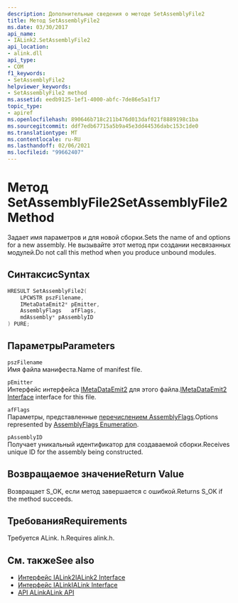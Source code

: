 ```yaml
---
description: Дополнительные сведения о методе SetAssemblyFile2
title: Метод SetAssemblyFile2
ms.date: 03/30/2017
api_name:
- IALink2.SetAssemblyFile2
api_location:
- alink.dll
api_type:
- COM
f1_keywords:
- SetAssemblyFile2
helpviewer_keywords:
- SetAssemblyFile2 method
ms.assetid: eedb9125-1ef1-4000-abfc-7de86e5a1f17
topic_type:
- apiref
ms.openlocfilehash: 890646b718c211b476d013daf021f8889198c1ba
ms.sourcegitcommit: ddf7edb67715a5b9a45e3dd44536dabc153c1de0
ms.translationtype: MT
ms.contentlocale: ru-RU
ms.lasthandoff: 02/06/2021
ms.locfileid: "99662407"
---
```

# <a name="setassemblyfile2-method"></a><span data-ttu-id="6fe31-103">Метод SetAssemblyFile2</span><span class="sxs-lookup"><span data-stu-id="6fe31-103">SetAssemblyFile2 Method</span></span>

<span data-ttu-id="6fe31-104">Задает имя параметров и для новой сборки.</span><span class="sxs-lookup"><span data-stu-id="6fe31-104">Sets the name of and options for a new assembly.</span></span> <span data-ttu-id="6fe31-105">Не вызывайте этот метод при создании несвязанных модулей.</span><span class="sxs-lookup"><span data-stu-id="6fe31-105">Do not call this method when you produce unbound modules.</span></span>  
  
## <a name="syntax"></a><span data-ttu-id="6fe31-106">Синтаксис</span><span class="sxs-lookup"><span data-stu-id="6fe31-106">Syntax</span></span>  
  
```cpp  
HRESULT SetAssemblyFile2(  
    LPCWSTR pszFilename,  
    IMetaDataEmit2* pEmitter,  
    AssemblyFlags   afFlags,  
    mdAssembly* pAssemblyID  
) PURE;  
```  
  
## <a name="parameters"></a><span data-ttu-id="6fe31-107">Параметры</span><span class="sxs-lookup"><span data-stu-id="6fe31-107">Parameters</span></span>  

 `pszFilename`  
 <span data-ttu-id="6fe31-108">Имя файла манифеста.</span><span class="sxs-lookup"><span data-stu-id="6fe31-108">Name of manifest file.</span></span>  
  
 `pEmitter`  
 <span data-ttu-id="6fe31-109">Интерфейс интерфейса [IMetaDataEmit2](../metadata/imetadataemit2-interface.md) для этого файла.</span><span class="sxs-lookup"><span data-stu-id="6fe31-109">[IMetaDataEmit2 Interface](../metadata/imetadataemit2-interface.md) interface for this file.</span></span>  
  
 `afFlags`  
 <span data-ttu-id="6fe31-110">Параметры, представленные [перечислением AssemblyFlags](../metadata/assemblyflags-enumeration.md).</span><span class="sxs-lookup"><span data-stu-id="6fe31-110">Options represented by [AssemblyFlags Enumeration](../metadata/assemblyflags-enumeration.md).</span></span>  
  
 `pAssemblyID`  
 <span data-ttu-id="6fe31-111">Получает уникальный идентификатор для создаваемой сборки.</span><span class="sxs-lookup"><span data-stu-id="6fe31-111">Receives unique ID for the assembly being constructed.</span></span>  
  
## <a name="return-value"></a><span data-ttu-id="6fe31-112">Возвращаемое значение</span><span class="sxs-lookup"><span data-stu-id="6fe31-112">Return Value</span></span>  

 <span data-ttu-id="6fe31-113">Возвращает S_OK, если метод завершается с ошибкой.</span><span class="sxs-lookup"><span data-stu-id="6fe31-113">Returns S_OK if the method succeeds.</span></span>  
  
## <a name="requirements"></a><span data-ttu-id="6fe31-114">Требования</span><span class="sxs-lookup"><span data-stu-id="6fe31-114">Requirements</span></span>  

 <span data-ttu-id="6fe31-115">Требуется ALink. h.</span><span class="sxs-lookup"><span data-stu-id="6fe31-115">Requires alink.h.</span></span>  
  
## <a name="see-also"></a><span data-ttu-id="6fe31-116">См. также</span><span class="sxs-lookup"><span data-stu-id="6fe31-116">See also</span></span>

- [<span data-ttu-id="6fe31-117">Интерфейс IALink2</span><span class="sxs-lookup"><span data-stu-id="6fe31-117">IALink2 Interface</span></span>](ialink2-interface.md)
- [<span data-ttu-id="6fe31-118">Интерфейс IALink</span><span class="sxs-lookup"><span data-stu-id="6fe31-118">IALink Interface</span></span>](ialink-interface.md)
- [<span data-ttu-id="6fe31-119">API ALink</span><span class="sxs-lookup"><span data-stu-id="6fe31-119">ALink API</span></span>](index.md)
